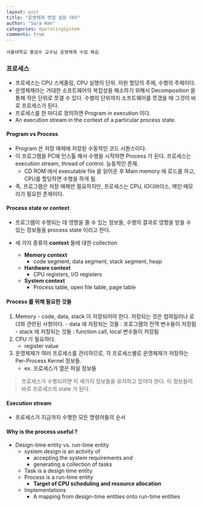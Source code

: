 ```yaml
---
layout: post
title: "운영체제 면접 질문 대비"
author: "Sara Han"
categories: OperatingSystem
comments: true
---
```


```
서울대학교 홍성수 교수님 운영체제 수업 복습
```

### 프로세스

- 프로세스는 CPU 스케줄링, CPU 실행의 단위. 자원 할당의 주체, 수행의 주체이다.
- 운영체제라는 거대한 소프트웨어의 복잡성을 해소하기 위해서 Decomposition 을 통해 작은 단위로 쪼갤 수 있다. 수행의 단위까지 소프트웨어를 쪼갰을 때 그것이 바로 프로세스가 된다.
- 프로세스를 한 마디로 정의하면 Program in execution 이다.
- An execution stream in the context of a particular process state.

#### Program vs Process

- Program 은 저장 매체에 저장된 수동적인 코드 시퀀스이다.
- 이 프로그램을 PC에 인스톨 해서 수행을 시작하면 Process 가 된다. 프로세스는 execution stream, thread of control. 능동적인 존재.
  - CD ROM 에서 executable file 을 읽어온 후 Main memory 에 로드를 하고, CPU를 할당하면 수행을 하게 됨.
- 즉, 프로그램은 저장 매체만 필요하지만, 프로세스는 CPU, IO디바이스, 메인 메모리가 필요한 존재이다.

#### Process state or context

- 프로그램이 수행되는 데 영향을 줄 수 있는 정보들, 수행의 결과로 영향을 받을 수 있는 정보들을 process state 이라고 한다.

- 세 가지 종류의 **context** 들에 대한 collection
  - **Memory context**
    - code segment, data segment, stack segment, heap
  - **Hardware context**
    - CPU registers, I/O registers
  - **System context**
    - Process table, open file table, page table

#### Process 를 위해 필요한 것들

1. Memory - code, data, stack 이 저장되어야 한다.
   저장되는 것은 컴파일러나 로더와 관련된 사항이다. - data 에 저장되는 것들 : 프로그램의 전역 변수들이 저장됨 - stack 에 저장되는 것들 : function call, local 변수들이 저장됨
2. CPU 가 필요하다.
   - register value
3. 운영체제가 여러 프로세스를 관리하므로, 각 프로세스별로 운영체제가 저장하는 Per-Process Kernel 정보들.
   - ex. 프로세스가 열은 파일 정보들

> 프로세스가 수행되려면 이 세가지 정보들을 유지하고 있어야 한다. 이 정보들이 바로 프로세스의 state 가 된다.

#### Execution stream

- 프로세스가 지금까지 수행한 모든 명령어들의 순서

#### Why is the process useful ?

- Design-time entity vs. run-time entity
  - system design is an activity of
    - accepting the system requirements and
    - generating a collection of tasks
  - Task is a design time entity
  - Process is a run-time entity
    - **Target of CPU scheduling and resource allocation**
  - Implementations
    - A mapping from design-time entities onto run-time entities
